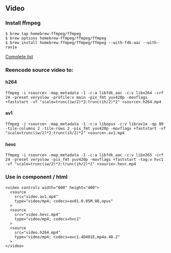 ## Video

### Install ffmpeg

```
$ brew tap homebrew-ffmpeg/ffmpeg
$ brew options homebrew-ffmpeg/ffmpeg/ffmpeg
$ brew install homebrew-ffmpeg/ffmpeg/ffmpeg --with-fdk-aac --with-rav1e

```

[Complete list](https://gist.github.com/Piasy/b5dfd5c048eb69d1b91719988c0325d8)

### Reencode source video to:

#### h264

```
ffmpeg -i <source> -map_metadata -1 -c:a libfdk_aac -c:v libx264 -crf 24 -preset veryslow -profile:v main -pix_fmt yuv420p -movflags +faststart -vf "scale=trunc(iw/2)*2:trunc(ih/2)*2" <source>.h264.mp4
```

#### av1

```
ffmpeg -i <source> -map_metadata -1 -c:a libopus -c:v librav1e -qp 80 -tile-columns 2 -tile-rows 2 -pix_fmt yuv420p -movflags +faststart -vf "scale=trunc(iw/2)*2:trunc(ih/2)*2" <source>.av1.mp4
```

#### hevc

```
ffmpeg -i <source> -map_metadata -1 -c:a libfdk_aac -c:v libx265 -crf 24 -preset veryslow -pix_fmt yuv420p -movflags +faststart -tag:v hvc1 -vf "scale=trunc(iw/2)*2:trunc(ih/2)*2" <source>.hevc.mp4
```

### Use in component / html

```
<video controls width="600" height="400">
  <source
    src="video.av1.mp4"
    type="video/mp4; codecs=av01.0.05M.08,opus"
  >
  <source
    src="video.hevc.mp4"
    type="video/mp4; codecs=hvc1"
  >
  <source
    src="video.h264.mp4"
    type="video/mp4; codecs=avc1.4D401E,mp4a.40.2"
  >
</video>
```
